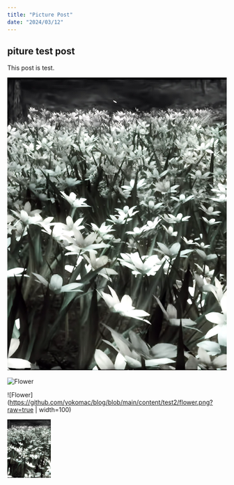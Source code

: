 ```yaml
---
title: "Picture Post"
date: "2024/03/12"
---
```


## piture test post

This post is test.

![Flower](flower.png?raw=true)

![Flower](${url}content/test2/flower.png?raw=true)

![Flower](https://github.com/yokomac/blog/blob/main/content/test2/flower.png?raw=true | width=100)

<img src="https://github.com/yokomac/blog/blob/main/content/test2/flower.png?raw=true" alt="Flower" width="100">